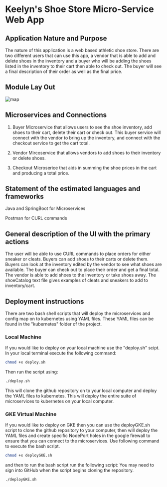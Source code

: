 
# Keelyn's Shoe Store Micro-Service Web App

## Application Nature and Purpose
The nature of this application is  a web based athletic shoe store. There are two different users that can use this app, a vendor that is able to add and delete shoes in the inventory and a buyer who will be adding the shoes listed in the inventory to their cart then able to check out. The buyer will see a final description of their order as well as the final price. 
## Module Lay Out
![map](https://user-images.githubusercontent.com/91858712/236646005-5d24b7c3-fead-40bd-9918-e810be0b7768.jpg)


## Microservices and Connections
1. Buyer Microservice that allows users to see the shoe inventory, add shoes to their cart, delete their cart or
check out. This buyer service will connect with the vendor to bring up the inventory, and connect with the checkout service to get the cart total.  

2. Vendor Mircoservice that allows vendors to add shoes to their inventory or delete shoes.

3. Checkout Microserice that aids in summing the shoe prices in the cart and producing a total price. 

## Statement of the estimated languages and frameworks

Java and SpringBoot for Microservices

Postman for CURL commands

## General description of the UI with the primary actions
The user will be able to use CURL commands to place orders for either sneaker or cleats. Buyers can add shoes to their carts or delete them. Buyers can look at the inventory edited by the vendor to see what shoes are available. The buyer can check out to place their order and get a final total. The vendor is able to add shoes to the inventory or take shoes away. The shoeCatalog text file gives examples of cleats and sneakers to add to inventory/cart. 

## Deployment instructions 
There are two bash shell scripts that will deploy the microservices and config map on to kubernetes using YAML files. These YAML files can be found in the "kubernetes" folder of the project. 
### Local Machine
If you would like to deploy on your local machine use the "deploy.sh" scipt. In your local terminal execute the following command: 

```sh
chmod +x deploy.sh 
```
Then run the script using:

```sh
./deploy.sh 
```
This will clone the github repository on to your local computer and deploy the YAML files to kubernetes. 
This will deploy the entire suite of microservices to kubernetes on your local computer. 
### GKE Virtual Machine
If you would like to deploy on GKE then you can use the deployGKE.sh script to clone the github repository to your computer, then will deploy the YAML files and create specific NodePort holes in the google firewall to ensure that you can connect to the microservices. Use following command to execute the bash script.
```sh
chmod +x deployGKE.sh
```
and then to run the bash script run the following script:
You may need to sign into GitHub when the script begins cloning the repository.

```sh
./deployGKE.sh
```
